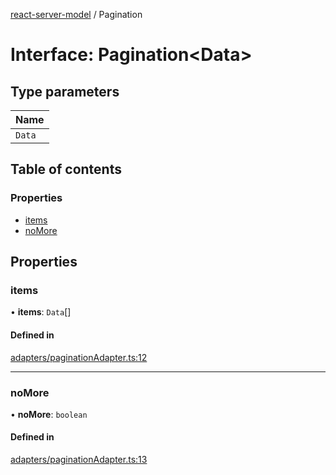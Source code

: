 [react-server-model](../README.md) / Pagination

# Interface: Pagination<Data\>

## Type parameters

| Name |
| :------ |
| `Data` |

## Table of contents

### Properties

- [items](Pagination.md#items)
- [noMore](Pagination.md#nomore)

## Properties

### items

• **items**: `Data`[]

#### Defined in

[adapters/paginationAdapter.ts:12](https://github.com/jason89521/react-fetch/blob/f9fe784/src/lib/adapters/paginationAdapter.ts#L12)

___

### noMore

• **noMore**: `boolean`

#### Defined in

[adapters/paginationAdapter.ts:13](https://github.com/jason89521/react-fetch/blob/f9fe784/src/lib/adapters/paginationAdapter.ts#L13)
